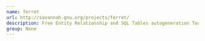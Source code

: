 ```yaml
---
name: ferret
url: http://savannah.gnu.org/projects/ferret/
description: Free Entity Relationship and SQL Tables autogeneration Tool.
group: None
---
```

